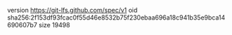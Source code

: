 version https://git-lfs.github.com/spec/v1
oid sha256:2f153df93fcac0f55d46e8532b75f230ebaa696a18c941b35e9bca14690607b7
size 19498

